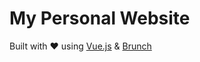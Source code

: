 # My Personal Website

Built with ❤️ using [Vue.js](https://vuejs.org/) & [Brunch](http://brunch.io)